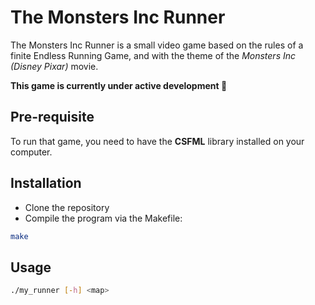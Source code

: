 # The Monsters Inc Runner

The Monsters Inc Runner is a small video game based on the rules of a finite Endless Running
Game, and with the theme of the *Monsters Inc (Disney Pixar)* movie.

**This game is currently under active development :construction:**

## Pre-requisite

To run that game, you need to have the **CSFML** library installed on your computer.

## Installation
- Clone the repository
- Compile the program via the Makefile:
```bash
make
```
## Usage
```bash
./my_runner [-h] <map>
```